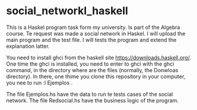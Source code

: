 # social_networkl_haskell

This is a Haskel program task form my university.
Is part of the Algebra course.
Te request was made a social network in Haskel.
I will upload the main program and the test file.
I will tests the program and extend the explanation latter.

You need to install ghci from the haskell site https://downloads.haskell.org/.
One time the ghci is installed, you need to enter to ghci with the ghci command, in the directory where are the files (normally, the Donwloas directory).
In there, one thime you clone this repository in your computer, you nee to run :l Ejemplos .

The file Ejemplos.hs have the data to run te tests cases of the social network.
The file Redsocial.hs have the business logic of the program.
